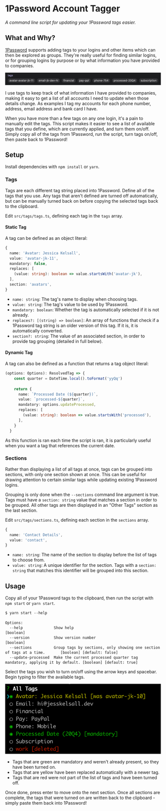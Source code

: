 <h1>1Password Account Tagger</h1>

*A command line script for updating your 1Password tags easier.*

<h2>What and Why?</h2>

[1Password](https://1password.com/) supports adding tags to your logins and other items which can then be explored as groups. They're really useful for finding similar logins, or for grouping logins by purpose or by what information you have provided to companies.

![A selection of tags in a 1Password login.](https://raw.githubusercontent.com/jesskelsall/1password-account-tagger/master/images/1password.png)

I use tags to keep track of what information I have provided to companies, making it easy to get a list of all accounts I need to update when those details change. As examples I tag my accounts for each phone number, address, email address and bank card I have.

When you have more than a few tags on any one login, it's a pain to manually edit the tags. This script makes it easier to see a list of available tags that you define, which are currently applied, and turn them on/off. Simply copy all of the tags from 1Password, run the script, turn tags on/off, then paste back to 1Password!

<h2>Setup</h2>

Install dependencies with `npm install` or `yarn`.

<h3>Tags</h3>

Tags are each different tag string placed into 1Password. Define all of the tags that you use. Any tags that aren't defined are turned off automatically, but can be manually turned back on before copying the selected tags back to the clipboard.

Edit `src/tags/tags.ts`, defining each tag in the `tags` array.

<h4>Static Tag</h4>

A tag can be defined as an object literal:

```typescript
{
  name: 'Avatar: Jessica Kelsall',
  value: 'avatar-jk-11',
  mandatory: false,
  replaces: [
    (value: string): boolean => value.startsWith('avatar-jk'),
  ],
  section: 'avatars',
}
```

- `name: string`: The tag's name to display when choosing tags.
- `value: string`: The tag's value to be used by 1Password.
- `mandatory: boolean`: Whether the tag is automatically selected if it is not already.
- `replaces?: [(string) => boolean]`: An array of functions that check if a 1Password tag string is an older version of this tag. If it is, it is automatically converted.
- `section?: string`: The value of an associated section, in order to provide tag grouping (detailed in full below).

<h4>Dynamic Tag</h4>

A tag can also be defined as a function that returns a tag object literal:

```typescript
(options: Options): ResolvedTag => {
    const quarter = DateTime.local().toFormat('yyQq')

    return {
      name: `Processed Date (${quarter})`,
      value: `processed-${quarter}`,
      mandatory: options.updateProcessed,
      replaces: [
        (value: string): boolean => value.startsWith('processed'),
      ],
    }
  }
```

As this function is ran each time the script is ran, it is particularly useful when you want a tag that references the current date.

<h3>Sections</h3>

Rather than displaying a list of all tags at once, tags can be grouped into sections, with only one section shown at once. This can be useful for drawing attention to certain similar tags while updating existing 1Password logins.

Grouping is only done when the `--sections` command line argument is true. Tags must have a `section: string` value that matches a section in order to be grouped. All other tags are then displayed in an "Other Tags" section as the last section.

Edit `src/tags/sections.ts`, defining each section in the `sections` array.

```typescript
{
  name: 'Contact Details',
  value: 'contact',
}
```

- `name: string`: The name of the section to display before the list of tags to choose from.
- `value: string`: A unique identifier for the section. Tags with a `section: string` that matches this identifier will be grouped into this section.

<h2>Usage</h2>

Copy all of your 1Password tags to the clipboard, then run the script with `npm start` or `yarn start`.

```
$ yarn start --help

Options:
  --help              Show help                                                                 [boolean]
  --version           Show version number                                                       [boolean]
  --sections          Group tags by sections, only showing one section of tags at a time.       [boolean] [default: false]
  --update-processed  Make the current processed quarter tag mandatory, applying it by default. [boolean] [default: true]
```

Select the tags you wish to turn on/off using the arrow keys and spacebar. Begin typing to filter the available tags.

![A section of tags: one replaced, one selected, one mandatory, one deleted, 4 unselected.](https://raw.githubusercontent.com/jesskelsall/1password-account-tagger/master/images/inquirer.png)

- Tags that are green are mandatory and weren't already present, so they have been turned on.
- Tags that are yellow have been replaced automatically with a newer tag.
- Tags that are red were not part of the list of tags and have been turned off.

Once done, press enter to move onto the next section. Once all sections are complete, the tags that were turned on are written back to the clipboard - simply paste them back into 1Password!
